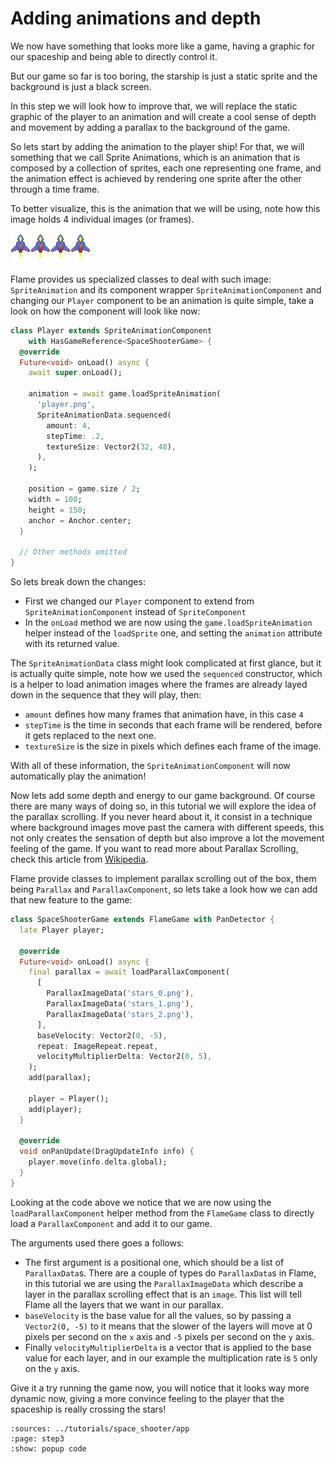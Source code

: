 # Adding animations and depth

We now have something that looks more like a game, having a graphic for our spaceship and being
able to directly control it.

But our game so far is too boring, the starship is just a static sprite and the background is
just a black screen.

In this step we will look how to improve that, we will replace the static graphic of the player
to an animation and will create a cool sense of depth and movement by adding a parallax to the
background of the game.

So lets start by adding the animation to the player ship! For that, we will something that we
call Sprite Animations, which is an animation that is composed by a collection of sprites, each
one representing one frame, and the animation effect is achieved by rendering one sprite after
the other through a time frame.

To better visualize, this is the animation that we will be using, note how this image holds 4
individual images (or frames).

![](app/assets/images/player.png)

Flame provides us specialized classes to deal with such image: `SpriteAnimation` and its component
wrapper `SpriteAnimationComponent` and changing our `Player` component to be an animation is quite
simple, take a look on how the component will look like now:

```dart
class Player extends SpriteAnimationComponent
    with HasGameReference<SpaceShooterGame> {
  @override
  Future<void> onLoad() async {
    await super.onLoad();

    animation = await game.loadSpriteAnimation(
      'player.png',
      SpriteAnimationData.sequenced(
        amount: 4,
        stepTime: .2,
        textureSize: Vector2(32, 48),
      ),
    );

    position = game.size / 2;
    width = 100;
    height = 150;
    anchor = Anchor.center;
  }

  // Other methods omitted
}
```

So lets break down the changes:

- First we changed our `Player` component to extend from `SpriteAnimationComponent` instead of
`SpriteComponent`
- In the `onLoad` method we are now using the `game.loadSpriteAnimation` helper instead of the
 `loadSprite` one, and setting the `animation` attribute with its returned value.

The `SpriteAnimationData` class might look complicated at first glance, but it is actually quite
simple, note how we used the `sequenced` constructor, which is a helper to load animation images
where the frames are already layed down in the sequence that they will play, then:

- `amount` defines how many frames that animation have, in this case `4`
- `stepTime` is the time in seconds that each frame will be rendered, before it gets replaced
to the next one.
- `textureSize` is the size in pixels which defines each frame of the image.

With all of these information, the `SpriteAnimationComponent` will now automatically play the
animation!

Now lets add some depth and energy to our game background. Of course there are many ways of
doing so, in this tutorial we will explore the idea of the parallax scrolling. If you never heard
about it, it consist in a technique where background images move past the camera with different
speeds, this not only creates the sensation of depth but also improve a lot the movement feeling
of the game. If you want to read more about Parallax Scrolling, check this article
from [Wikipedia](https://en.wikipedia.org/wiki/Parallax_scrolling).

Flame provide classes to implement parallax scrolling out of the box, them being `Parallax` and
`ParallaxComponent`, so lets take a look how we can add that new feature to the game:

```dart
class SpaceShooterGame extends FlameGame with PanDetector {
  late Player player;

  @override
  Future<void> onLoad() async {
    final parallax = await loadParallaxComponent(
      [
        ParallaxImageData('stars_0.png'),
        ParallaxImageData('stars_1.png'),
        ParallaxImageData('stars_2.png'),
      ],
      baseVelocity: Vector2(0, -5),
      repeat: ImageRepeat.repeat,
      velocityMultiplierDelta: Vector2(0, 5),
    );
    add(parallax);

    player = Player();
    add(player);
  }

  @override
  void onPanUpdate(DragUpdateInfo info) {
    player.move(info.delta.global);
  }
}
```

Looking at the code above we notice that we are now using the `loadParallaxComponent` helper
method from the `FlameGame` class to directly load a `ParallaxComponent` and add it to our game.

The arguments used there goes a follows:

- The first argument is a positional one, which should be a list of `ParallaxData`s. There are a
couple of types do `ParallaxData`s in Flame, in this tutorial we are using the `ParallaxImageData`
which describe a layer in the parallax scrolling effect that is an `image`. This list will tell
Flame all the layers that we want in our parallax.
- `baseVelocity` is the base value for all the values, so by passing a `Vector2(0, -5)` to it
means that the slower of the layers will move at 0 pixels per second on the `x` axis and `-5`
pixels per second on the `y` axis.
- Finally `velocityMultiplierDelta` is a vector that is applied to the base value for each layer,
and in our example the multiplication rate is `5` only on the `y` axis.


Give it a try running the game now, you will notice that it looks way more dynamic now, giving a
more convince feeling to the player that the spaceship is really crossing the stars!

```{flutter-app}
:sources: ../tutorials/space_shooter/app
:page: step3
:show: popup code
```
